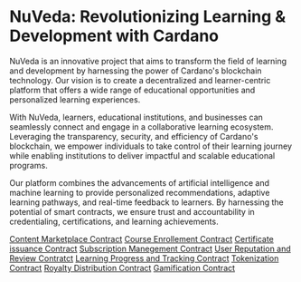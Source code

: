# NuVeda: Revolutionizing Learning & Development with Cardano

NuVeda is an innovative project that aims to transform the field of learning and development by harnessing the power of Cardano's blockchain technology. Our vision is to create a decentralized and learner-centric platform that offers a wide range of educational opportunities and personalized learning experiences.

With NuVeda, learners, educational institutions, and businesses can seamlessly connect and engage in a collaborative learning ecosystem. Leveraging the transparency, security, and efficiency of Cardano's blockchain, we empower individuals to take control of their learning journey while enabling institutions to deliver impactful and scalable educational programs.

Our platform combines the advancements of artificial intelligence and machine learning to provide personalized recommendations, adaptive learning pathways, and real-time feedback to learners. By harnessing the potential of smart contracts, we ensure trust and accountability in credentialing, certifications, and learning achievements.


[Content Marketplace Contract](/Base%20Contract/Content_market_place/content_market_place.md)
[Course Enrollement Contract](/Base%20Contract/Course_enrollement/course_enrollement.md)
[Certificate issuance Contract](/Base%20Contract/Certificate_issuance/Certificate_issuance.md)
[Subscription Manegement Contract](/Base%20Contract/Subscription_Management/Subscription_Management.md)
[User Reputation and Review Contratct](/Base%20Contract/User_reputation_%26_Review/User_reputation_%26_Review.md)
[Learning Progress and Tracking Contract](/Base%20Contract/Learning_progress_tracking/Learning_progress_tracking.md)
[Tokenization Contract](/Base%20Contract/Tokenization/Tokenization.md)
[Royalty Distribution Contract](/Base%20Contract/Royalty_distribution/Royalty_distribution.md)
[Gamification Contract](/Base%20Contract/Gamification/Gamification.md)


